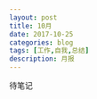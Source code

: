 ```yaml
---
layout: post
title: 10月 
date: 2017-10-25
categories: blog
tags: [工作,自我,总结]
description: 月报
---
```



待笔记
